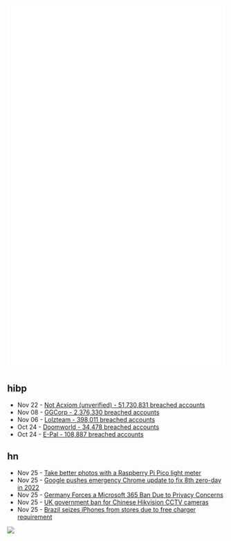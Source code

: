 ![Metrics](https://raw.githubusercontent.com/phixion/phixion/master/metrics.svg)

## hibp

<!--
for https://github.com/phixion/phixion/blob/main/.github/workflows/feeds.yml
-->
<!--START_SECTION:haveibeenpwnd-->
- Nov 22 - [Not Acxiom (unverified) - 51,730,831 breached accounts](https://haveibeenpwned.com/PwnedWebsites#NotAcxiom)
- Nov 08 - [GGCorp - 2,376,330 breached accounts](https://haveibeenpwned.com/PwnedWebsites#GGCorp)
- Nov 06 - [Lolzteam - 398,011 breached accounts](https://haveibeenpwned.com/PwnedWebsites#Lolzteam)
- Oct 24 - [Doomworld - 34,478 breached accounts](https://haveibeenpwned.com/PwnedWebsites#Doomworld)
- Oct 24 - [E-Pal - 108,887 breached accounts](https://haveibeenpwned.com/PwnedWebsites#EPal)
<!--END_SECTION:haveibeenpwnd-->

## hn

<!--
for https://github.com/phixion/phixion/blob/main/.github/workflows/feeds.yml
-->
<!--START_SECTION:hn-->
- Nov 25 - [Take better photos with a Raspberry Pi Pico light meter](https://www.raspberrypi.com/news/take-better-photos-with-a-raspberry-pi-pico-light-meter/)
- Nov 25 - [Google pushes emergency Chrome update to fix 8th zero-day in 2022](https://www.bleepingcomputer.com/news/security/google-pushes-emergency-chrome-update-to-fix-8th-zero-day-in-2022/)
- Nov 25 - [Germany Forces a Microsoft 365 Ban Due to Privacy Concerns](https://bestofprivacy.com/eu/germany-forces-a-microsoft-365-ban-due-to-privacy-concerns/)
- Nov 25 - [UK government ban for Chinese Hikvision CCTV cameras](https://techmonitor.ai/government-computing/hikvision-ban-uk-government-oliver-dowden)
- Nov 25 - [Brazil seizes iPhones from stores due to free charger requirement](https://9to5mac.com/2022/11/24/brazil-seizes-iphones-retail-stores-charger-requirement/)
<!--END_SECTION:hn-->

<!--
for https://yhype.me
-->
![](https://hit.yhype.me/github/profile?user_id=13013670)
